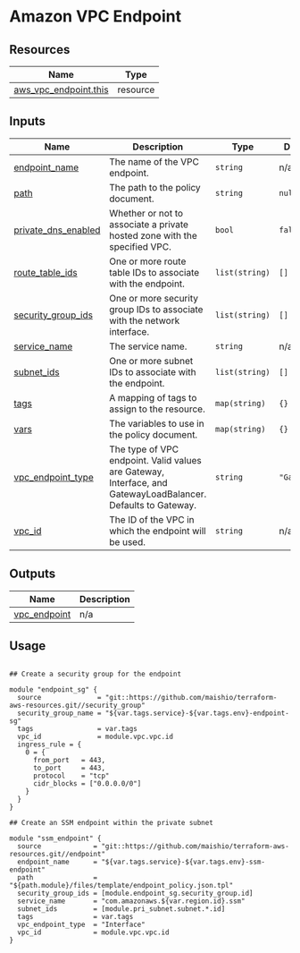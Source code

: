 # Amazon VPC Endpoint

## Resources

| Name | Type |
|------|------|
| [aws_vpc_endpoint.this](https://registry.terraform.io/providers/hashicorp/aws/latest/docs/resources/vpc_endpoint) | resource |

## Inputs

| Name | Description | Type | Default | Required |
|------|-------------|------|---------|:--------:|
| <a name="input_endpoint_name"></a> [endpoint\_name](#input\_endpoint\_name) | The name of the VPC endpoint. | `string` | n/a | yes |
| <a name="input_path"></a> [path](#input\_path) | The path to the policy document. | `string` | `null` | no |
| <a name="input_private_dns_enabled"></a> [private\_dns\_enabled](#input\_private\_dns\_enabled) | Whether or not to associate a private hosted zone with the specified VPC. | `bool` | `false` | no |
| <a name="input_route_table_ids"></a> [route\_table\_ids](#input\_route\_table\_ids) | One or more route table IDs to associate with the endpoint. | `list(string)` | `[]` | no |
| <a name="input_security_group_ids"></a> [security\_group\_ids](#input\_security\_group\_ids) | One or more security group IDs to associate with the network interface. | `list(string)` | `[]` | no |
| <a name="input_service_name"></a> [service\_name](#input\_service\_name) | The service name. | `string` | n/a | yes |
| <a name="input_subnet_ids"></a> [subnet\_ids](#input\_subnet\_ids) | One or more subnet IDs to associate with the endpoint. | `list(string)` | `[]` | no |
| <a name="input_tags"></a> [tags](#input\_tags) | A mapping of tags to assign to the resource. | `map(string)` | `{}` | no |
| <a name="input_vars"></a> [vars](#input\_vars) | The variables to use in the policy document. | `map(string)` | `{}` | no |
| <a name="input_vpc_endpoint_type"></a> [vpc\_endpoint\_type](#input\_vpc\_endpoint\_type) | The type of VPC endpoint. Valid values are Gateway, Interface, and GatewayLoadBalancer. Defaults to Gateway. | `string` | `"Gateway"` | no |
| <a name="input_vpc_id"></a> [vpc\_id](#input\_vpc\_id) | The ID of the VPC in which the endpoint will be used. | `string` | n/a | yes |

## Outputs

| Name | Description |
|------|-------------|
| <a name="output_vpc_endpoint"></a> [vpc\_endpoint](#output\_vpc\_endpoint) | n/a |

## Usage

```hcl

## Create a security group for the endpoint

module "endpoint_sg" {
  source              = "git::https://github.com/maishio/terraform-aws-resources.git//security_group"
  security_group_name = "${var.tags.service}-${var.tags.env}-endpoint-sg"
  tags                = var.tags
  vpc_id              = module.vpc.vpc.id
  ingress_rule = {
    0 = {
      from_port   = 443,
      to_port     = 443,
      protocol    = "tcp"
      cidr_blocks = ["0.0.0.0/0"]
    }
  }
}

## Create an SSM endpoint within the private subnet

module "ssm_endpoint" {
  source             = "git::https://github.com/maishio/terraform-aws-resources.git//endpoint"
  endpoint_name      = "${var.tags.service}-${var.tags.env}-ssm-endpoint"
  path               = "${path.module}/files/template/endpoint_policy.json.tpl"
  security_group_ids = [module.endpoint_sg.security_group.id]
  service_name       = "com.amazonaws.${var.region.id}.ssm"
  subnet_ids         = [module.pri_subnet.subnet.*.id]
  tags               = var.tags
  vpc_endpoint_type  = "Interface"
  vpc_id             = module.vpc.vpc.id
}
```
